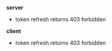 **server**
- token refresh returns 403 forbidden


**client**
- token refresh returns 403 forbidden
